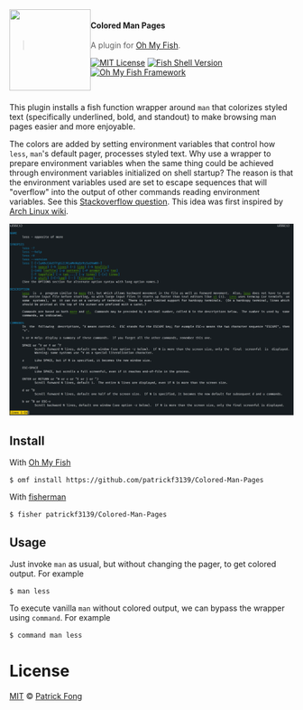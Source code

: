 <img src="https://cdn.rawgit.com/oh-my-fish/oh-my-fish/e4f1c2e0219a17e2c748b824004c8d0b38055c16/docs/logo.svg" align="left" width="144px" height="144px"/>

#### Colored Man Pages
> A plugin for [Oh My Fish].

[![MIT License](https://img.shields.io/badge/license-MIT-007EC7.svg?style=flat-square)](/LICENSE)
[![Fish Shell Version](https://img.shields.io/badge/fish-v2.7.1-007EC7.svg?style=flat-square)](https://fishshell.com)
[![Oh My Fish Framework](https://img.shields.io/badge/Oh%20My%20Fish-Framework-007EC7.svg?style=flat-square)](https://www.github.com/oh-my-fish/oh-my-fish)

<br/>

This plugin installs a fish function wrapper around `man` that colorizes styled text (specifically underlined, bold, and standout) to make browsing man pages easier and more enjoyable. 

The colors are added by setting environment variables that control how `less`, `man`'s default pager, processes styled text. Why use a wrapper to prepare environment variables when the same thing could be achieved through environment variables initialized on shell startup? The reason is that the environment variables used are set to escape sequences that will "overflow" into the output of other commands reading environment variables. See this [Stackoverflow question](https://unix.stackexchange.com/questions/87261/getting-unexpected-colorized-output-on-several-commands). This idea was first inspired by [Arch Linux wiki](https://wiki.archlinux.org/index.php/Color_output_in_console#Using_less).

<img alt="colored man page for less" src="./images/less-man-page.png">

## Install

With [Oh My Fish]
```fish
$ omf install https://github.com/patrickf3139/Colored-Man-Pages
```
With [fisherman]
```fish
$ fisher patrickf3139/Colored-Man-Pages
```

## Usage
Just invoke `man` as usual, but without changing the pager, to get colored output. For example
```fish
$ man less
```
To execute vanilla `man` without colored output, we can bypass the wrapper using `command`. For example
```fish
$ command man less
```

# License

[MIT][mit] © [Patrick Fong](github.com/patrickf139)


[mit]: https://opensource.org/licenses/MIT
[omf-link]: https://www.github.com/oh-my-fish/oh-my-fish
[fisherman]: https://github.com/fisherman/fisherman
[Oh My Fish]: https://github.com/oh-my-fish/oh-my-fish
[license-badge]: https://img.shields.io/badge/license-MIT-007EC7.svg?style=flat-square
